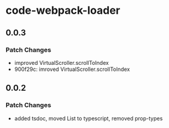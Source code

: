# code-webpack-loader

## 0.0.3

### Patch Changes

-   improved VirtualScroller.scrollToIndex
-   900f29c: imroved VirtualScroller.scrollToIndex

## 0.0.2

### Patch Changes

-   added tsdoc, moved List to typescript, removed prop-types
